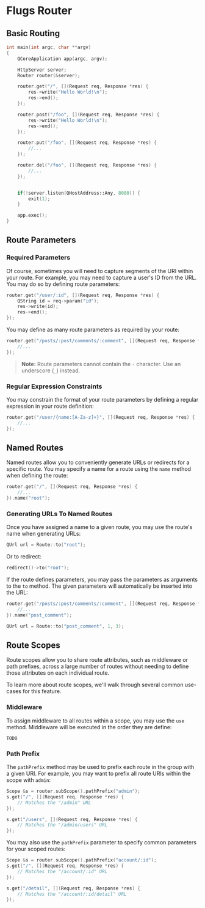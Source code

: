 # Flugs Router

## Basic Routing

```c++
int main(int argc, char **argv)
{
    QCoreApplication app(argc, argv);

    HttpServer server;
    Router router(&server);

    router.get("/", [](Request req, Response *res) {
        res->write("Hello World!\n");
        res->end();
    });

    router.post("/foo", [](Request req, Response *res) {
        res->write("Hello World!\n");
        res->end();
    });

    router.put("/foo", [](Request req, Response *res) {
        //...
    });

    router.del("/foo", [](Request req, Response *res) {
        //...
    });


    if(!server.listen(QHostAddress::Any, 8080)) {
        exit(1);
    }

    app.exec();
}
```

## Route Parameters

### Required Parameters

Of course, sometimes you will need to capture segments of the URI within your
route. For example, you may need to capture a user's ID from the URL.
You may do so by defining route parameters:

```c++
router.get("/user/:id", [](Request req, Response *res) {
    QString id = req->param("id");
    res->write(id);
    res->end();
});
```

You may define as many route parameters as required by your route:

```c++
router.get("/posts/:post/comments/:comment", [](Request req, Response *res) {
    //...
});
```

> **Note:** Route parameters cannot contain the `-` character. Use an underscore (`_`) instead.

### Regular Expression Constraints

You may constrain the format of your route parameters by defining a regular
expression in your route definition:

```c++
router.get("/user/{name:[A-Za-z]+}", [](Request req, Response *res) {
    //...
});
```

## Named Routes

Named routes allow you to conveniently generate URLs or redirects for a
specific route. You may specify a name for a route using the `name` method
when defining the route:

```c++
router.get("/", [](Request req, Response *res) {
    //...
}).name("root");
```

### Generating URLs To Named Routes

Once you have assigned a name to a given route, you may use the route's name
when generating URLs:

```c++
QUrl url = Route::to("root");
```

Or to redirect:
```c++
redirect()->to("root");
```

If the route defines parameters, you may pass the parameters as arguments
to the `to` method. The given parameters will automatically be inserted
into the URL:

```c++
router.get("/posts/:post/comments/:comment", [](Request req, Response *res) {
    //...
}).name("post_comment");

QUrl url = Route::to("post_comment", 1, 3);
```


## Route Scopes

Route scopes allow you to share route attributes, such as middleware or
path prefixes, across a large number of routes without needing to define those
attributes on each individual route.

To learn more about route scopes, we'll walk through several common use-cases
for this feature.

### Middleware

To assign middleware to all routes within a scope, you may use the `use` method.
Middleware will be executed in the order they are define:

```
TODO
```

### Path Prefix

The `pathPrefix` method may be used to prefix each route in the group with a
given URI. For example, you may want to prefix all route URIs within the
scope with `admin`:
```c++
Scope &s = router.subScope().pathPrefix("admin");
s.get("/", [](Request req, Response *res) {
    // Matches the "/admin" URL
});

s.get("/users", [](Request req, Response *res) {
    // Matches the "/admin/users" URL
});
```

You may also use the `pathPrefix` parameter to specify common parameters
for your scoped routes:
```c++
Scope &s = router.subScope().pathPrefix("account/:id");
s.get("/", [](Request req, Response *res) {
    // Matches the "/account/:id" URL
});

s.get("/detail", [](Request req, Response *res) {
    // Matches the "/account/:id/detail" URL
});
```
